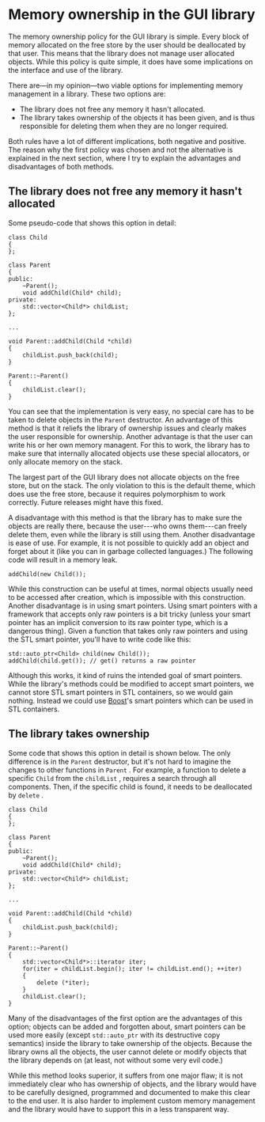 # Memory ownership in the GUI library

The memory ownership policy for the GUI library is simple. Every block of memory allocated on the free store by the user should be deallocated by that user. This means that the library does not manage user allocated objects. While this policy is quite simple, it does have some implications on the interface and use of the library.

There are—in my opinion—two viable options for implementing memory management in a library. These two options are:

* The library does not free any memory it hasn't allocated.
* The library takes ownership of the objects it has been given, and is thus responsible for deleting them when they are no longer required.

Both rules have a lot of different implications, both negative and positive. The reason why the first policy was chosen and not the alternative is explained in the next section, where I try to explain the advantages and disadvantages of both methods.

## The library does not free any memory it hasn't allocated

Some pseudo-code that shows this option in detail:

    class Child
    {
    };

    class Parent
    {
    public:
        ~Parent();
        void addChild(Child* child);
    private:
        std::vector<Child*> childList;
    };

    ...

    void Parent::addChild(Child *child)
    {
        childList.push_back(child);
    }

    Parent::~Parent()
    {
        childList.clear();
    }

You can see that the implementation is very easy, no special care has to be taken to delete objects in the `Parent` destructor. An advantage of this method is that it reliefs the library of ownership issues and clearly makes the user responsible for ownership. Another advantage is that the user can write his or her own memory managent. For this to work, the library has to make sure that internally allocated objects use these special allocators, or only allocate memory on the stack.

The largest part of the GUI library does not allocate objects on the free store, but on the stack. The only violation to this is the default theme, which does use the free store, because it requires polymorphism to work correctly. Future releases might have this fixed.

A disadvantage with this method is that the library has to make sure the objects are really there, because the user---who owns them---can freely delete them, even while the library is still using them. Another disadvantage is ease of use. For example, it is not possible to quickly add an object and forget about it (like you can in garbage collected languages.) The following code will result in a memory leak.

    addChild(new Child());

While this construction can be useful at times, normal objects usually need to be accessed after creation, which is impossible with this construction. Another disadvantage is in using smart pointers. Using smart pointers with a framework that accepts only raw pointers is a bit tricky (unless your smart pointer has an implicit conversion to its raw pointer type, which is a dangerous thing). Given a function that takes only raw pointers and using the STL smart pointer, you'll have to write code like this:

    std::auto_ptr<Child> child(new Child());
    addChild(child.get()); // get() returns a raw pointer

Although this works, it kind of ruins the intended goal of smart pointers. While the library's methods could be modified to accept smart pointers, we cannot store STL smart pointers in STL containers, so we would gain nothing. Instead we could use [Boost](http://www.boost.org)'s smart pointers which can be used in STL containers.

## The library takes ownership

Some code that shows this option in detail is shown below. The only difference is in the `Parent` destructor, but it's not hard to imagine the changes to other functions in `Parent` . For example, a function to delete a specific `Child` from the `childList` , requires a search through all components. Then, if the specific child is found, it needs to be deallocated by `delete` .

    class Child
    {
    };

    class Parent
    {
    public:
        ~Parent();
        void addChild(Child* child);
    private:
        std::vector<Child*> childList;
    };

    ...

    void Parent::addChild(Child *child)
    {
        childList.push_back(child);
    }

    Parent::~Parent()
    {
        std::vector<Child*>::iterator iter;
        for(iter = childList.begin(); iter != childList.end(); ++iter)
        {
            delete (*iter);
        }
        childList.clear();
    }

Many of the disadvantages of the first option are the advantages of this option; objects can be added and forgotten about, smart pointers can be used more easily (except `std::auto_ptr` with its destructive copy semantics) inside the library to take ownership of the objects. Because the library owns all the objects, the user cannot delete or modify objects that the library depends on (at least, not without some very evil code.)

While this method looks superior, it suffers from one major flaw; it is not immediately clear who has ownership of objects, and the library would have to be carefully designed, programmed and documented to make this clear to the end user. It is also harder to implement custom memory management and the library would have to support this in a less transparent way.

